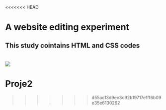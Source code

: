 <<<<<<< HEAD
<h1> A website editing experiment</h2>

<h2> This study cointains HTML and CSS codes</h2>

![](ekran.gif)
=======
# Proje2
>>>>>>> d55ac13d9ee3c92b19717e1ff6b09e35e6130262
